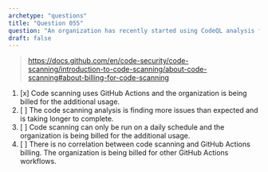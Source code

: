 ```yaml
---
archetype: "questions"
title: "Question 055"
question: "An organization has recently started using CodeQL analysis for all pull requests on their repositories as  well as running the analysis on an hourly schedule. Since then they are experiencing larger than usual GitHub Actions bills. What is the most likely cause of this?"
draft: false
---
```



> https://docs.github.com/en/code-security/code-scanning/introduction-to-code-scanning/about-code-scanning#about-billing-for-code-scanning
1. [x] Code scanning uses GitHub Actions and the organization is being billed for the additional usage.
1. [ ] The code scanning analysis is finding more issues than expected and is taking longer to complete.
1. [ ] Code scanning can only be run on a daily schedule and the organization is being billed for the additional usage.
1. [ ] There is no correlation between code scanning and GitHub Actions billing. The organization is being billed for other GitHub Actions workflows.
